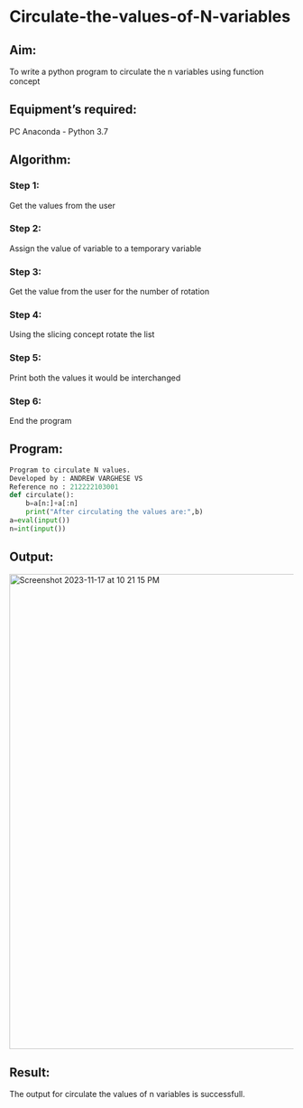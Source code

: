 # Circulate-the-values-of-N-variables
## Aim:
To write a python program to circulate the n variables using function concept
## Equipment’s required:
PC
Anaconda - Python 3.7
## Algorithm: 
### Step 1: 
Get the values from the user
### Step 2: 
Assign the value of variable to a temporary variable
### Step 3: 
Get the value from the user for the number of rotation
### Step 4: 
Using the slicing concept rotate the list
### Step 5: 
Print both the values it would be interchanged
### Step 6: 
End the program
## Program:
```python
Program to circulate N values.
Developed by : ANDREW VARGHESE VS
Reference no : 212222103001
def circulate():
    b=a[n:]+a[:n]
    print("After circulating the values are:",b)
a=eval(input())
n=int(input())
```

## Output:
<img width="841" alt="Screenshot 2023-11-17 at 10 21 15 PM" src="https://github.com/Andrewvarghese653/Circulate-the-values-of-N-variables/assets/145822115/5de11162-ead9-4092-a29c-ba7988b73070">


## Result:
The output for circulate the values of n variables is successfull.
